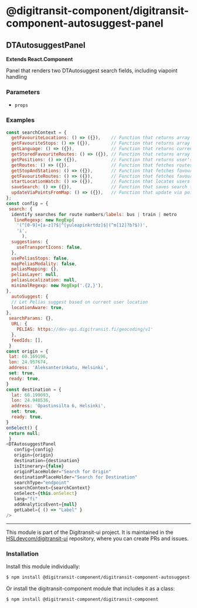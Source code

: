 # @digitransit-component/digitransit-component-autosuggest-panel

<!-- Generated by documentation.js. Update this documentation by updating the source code. -->

## DTAutosuggestPanel

**Extends React.Component**

Panel that renders two DTAutosuggest search fields, including viapoint handling

### Parameters

-   `props`  

### Examples

```javascript
const searchContext = {
  getFavouriteLocations: () => ({}),    // Function that returns array of favourite locations.
  getFavouriteStops: () => ({}),        // Function that returns array of favourite stops.
  getLanguage: () => ({}),              // Function that returns current language.
  getStoredFavouriteRoutes: () => ({}), // Function that returns array of favourite routes.
  getPositions: () => ({}),             // Function that returns user's geolocation.
  getRoutes: () => ({}),                // Function that fetches routes from graphql API.
  getStopAndStations: () => ({}),       // Function that fetches favourite stops and stations from graphql API.
  getFavouriteRoutes: () => ({}),       // Function that fetches favourite routes from graphql API.
  startLocationWatch: () => ({}),       // Function that locates users geolocation.
  saveSearch: () => ({}),               // Function that saves search to old searches store.
  updateViaPointsFromMap: () => ({}),   // Function that update via points to via point store.
};
const config = {
 search: {
  identify searches for route numbers/labels: bus | train | metro
   lineRegexp: new RegExp(
    '(^[0-9]+[a-z]?$|^[yuleapinkrtdz]$|(^m[12]?b?$))',
    'i',
      ),
  suggestions: {
    useTransportIcons: false,
  },
  usePeliasStops: false,
  mapPeliasModality: false,
  peliasMapping: {},
  peliasLayer: null,
  peliasLocalization: null,
  minimalRegexp: new RegExp('.{2,}'),
},
  autoSuggest: {
  // Let Pelias suggest based on current user location
  locationAware: true,
},
 searchParams: {},
  URL: {
    PELIAS: https://dev-api.digitransit.fi/geocoding/v1'
  },
  feedIds: [],
 }
const origin = {
 lat: 60.169196,
 lon: 24.957674,
 address: 'Aleksanterinkatu, Helsinki',
 set: true,
 ready: true,
}
const destination = {
  lat: 60.199093,
  lon: 24.940536,
  address: 'Opastinsilta 6, Helsinki',
  set: true,
  ready: true,
}
onSelect() {
 return null;
 }
<DTAutosuggestPanel
   config={config}
   origin={origin}
   destination={destination}
   isItinerary={false}
   originPlaceHolder="Search for Origin"
   destinationPlaceHolder="Search for Destination"
   searchType="endpoint"
   searchContext={searchContext}
   onSelect={this.onSelect}
   lang="fi"
   addAnalyticsEvent={null}
   getLabel={ () => "Label" }
/>
```

<!-- This file is automatically generated. Please don't edit it directly:
if you find an error, edit the source file (likely index.js), and re-run
./scripts/generate-readmes in the digitransit-component project. -->

---

This module is part of the Digitransit-ui project. It is maintained in the
[HSLdevcom/digitransit-ui](https://github.com/HSLdevcom/digitransit-ui) repository, where you can create
PRs and issues.

### Installation

Install this module individually:

```sh
$ npm install @digitransit-component/digitransit-component-autosuggest-panel
```

Or install the digitransit-component module that includes it as a class:

```sh
$ npm install @digitransit-component/digitransit-component
```

